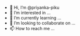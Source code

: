 - 👋 Hi, I’m @priyanka-piku
- 👀 I’m interested in ...
- 🌱 I’m currently learning ...
- 💞️ I’m looking to collaborate on ...
- 📫 How to reach me ...

<!---
priyanka-piku/priyanka-piku is a ✨ special ✨ repository because its `README.md` (this file) appears on your GitHub profile.
You can click the Preview link to take a look at your changes.
--->
